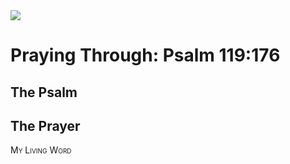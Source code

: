 <img class="intro-right" src="/images/art-paris-psalter.jpg">

<style>
  li {list-style-type: none;}
  p + ul {
    margin-top: -18px;
}
</style>

# Praying Through: Psalm 119:176

## The Psalm

## The Prayer

<div style="font-variant: small-caps;">
My Living Word
</div>
